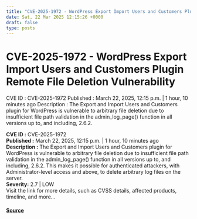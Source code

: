 ```yaml
---
title: "CVE-2025-1972 - WordPress Export Import Users and Customers Plugin Remote File Deletion Vulnerability"
date: Sat, 22 Mar 2025 12:15:26 +0000
draft: false
type: posts
---
```

# CVE-2025-1972 - WordPress Export Import Users and Customers Plugin Remote File Deletion Vulnerability





 CVE ID : CVE-2025-1972 Published : March 22, 2025, 12:15 p.m. | 1 hour, 10 minutes ago Description : The Export and Import Users and Customers plugin for WordPress is vulnerable to arbitrary file deletion due to insufficient file path validation in the admin_log_page() function in all versions up to, and including, 2.6.2.

**CVE ID :** CVE-2025-1972  
**Published :** March 22, 2025, 12:15 p.m. | 1 hour, 10 minutes ago  
**Description :** The Export and Import Users and Customers plugin for WordPress is vulnerable to arbitrary file deletion due to insufficient file path validation in the admin\_log\_page() function in all versions up to, and including, 2.6.2. This makes it possible for authenticated attackers, with Administrator-level access and above, to delete arbitrary log files on the server.  
**Severity:** 2.7 | LOW  
Visit the link for more details, such as CVSS details, affected products, timeline, and more...

#### [Source](https://cvefeed.io/vuln/detail/CVE-2025-1972)

